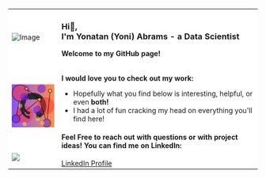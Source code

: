 <table style="background-color: #ffffff; border: none;">
  <tr style="background-color: #ffffff;">
    <td style="background-color: #ffffff;">
      <div align="left" style="background-color: #ffffff;">
        <img src="https://github.com/yoniabrams/yoniabrams/assets/124047859/746f3e57-1620-4947-8b90-effafc5631cb" alt="Image" width="120">
      </div>
    </td>
    <td style="background-color: #ffffff;">
      <div align="left" style="background-color: #ffffff;">
        <h3>Hi👋,<br>I'm Yonatan (Yoni) Abrams - a Data Scientist</h3>
        <p><strong>Welcome to my GitHub page!</strong></p>
      </div>
    </td>
  </tr>
  <tr style="background-color: #ffffff;">
    <td style="background-color: #ffffff;">
      <div align="left">
        <img src="custom_github_logo.png" alt="Image" width="120">
      </div>
    </td>
    <td rowspan="2" style="background-color: #ffffff;">
      <div>
        <p><strong>I would love you to check out my work:</strong></p>
      </div>
      <ul style="background-color: #ffffff;">
        <li>Hopefully what you find below is interesting, helpful, or even <strong>both!</strong></li>
        <li>I had a lot of fun cracking my head on everything you'll find here!</li>
      </ul>
      <div align="left">
        <h4>Feel Free to reach out with questions or with project ideas! You can find me on LinkedIn:</h4>
        <div style="background-color: #ffffff;">
          <a href="https://www.linkedin.com/in/yabrams" target="_blank">LinkedIn Profile</a>
        </div>
      </div>
    </td>
  </tr>
  <tr style="background-color: #ffffff;">
    <td style="background-color: &#35;ffffff;">
      <div align="left" style="background-color: #ffffff;">
        <img src="https://github.com/yoniabrams/yoniabrams/assets/124047859/bb5c469e-bf69-4844-b02c-663dfe777339" width="120">
      </div>
    </td>
  </tr>
</table>
